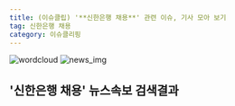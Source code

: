 ```yaml
---
title: (이슈클립) '**신한은행 채용**' 관련 이슈, 기사 모아 보기
tag: 신한은행 채용
category: 이슈클리핑
---
```

![wordcloud](https://s3.ap-northeast-2.amazonaws.com/lyrics101-wordcloud/2018-09-30-1538280926.png)
![news_img](https://user-images.githubusercontent.com/42597476/44507050-1206f400-a6e4-11e8-8d98-7ffbfebb353f.png)
## **'**신한은행 채용**'** 뉴스속보 검색결과

